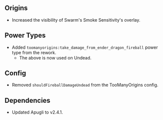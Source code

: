 ## Origins
- Increased the visibility of Swarm's Smoke Sensitivity's overlay.

## Power Types
- Added `toomanyorigins:take_damage_from_ender_dragon_fireball` power type from the rework. 
  - The above is now used on Undead.

## Config
- Removed `shouldFireballDamageUndead` from the TooManyOrigins config.

## Dependencies
- Updated Apugli to v2.4.1.